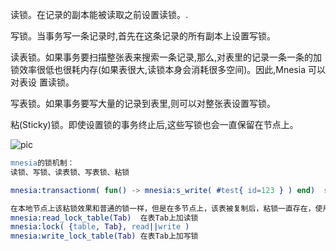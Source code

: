 读锁。在记录的副本能被读取之前设置读锁。.

写锁。当事务写一条记录时,首先在这条记录的所有副本上设置写锁。

 读表锁。如果事务要扫描整张表来搜索一条记录,那么,对表里的记录一条一条的加锁效率很低也很耗内存(如果表很大,读锁本身会消耗很多空间)。因此,Mnesia 可以对表设
置读锁。

写表锁。如果事务要写大量的记录到表里,则可以对整张表设置写锁。

粘(Sticky)锁。即使设置锁的事务终止后,这些写锁也会一直保留在节点上。

![pic](/images/screenshot_1534763454242.png)

```erlang
mnesia的锁机制：
读锁、写锁、读表锁、写表锁、粘锁 

mnesia:transactionm( fun() -> mnesia:s_write( #test{ id=123 } ) end)  s_write/1函数用粘锁来代替write/1普通的锁 

在本地节点上该粘锁效果和普通的锁一样，但是在多节点上，该表被复制后，粘锁一直存在，使用普通的锁需要在其他节点上新建 
mnesia:read_lock_table(Tab)  在表Tab上加读锁     
mnesia:lock( {table, Tab}, read||write ) 
mnesia:write_lock_table(Tab) 在表Tab上加写锁

```
